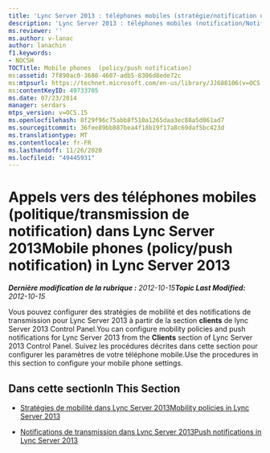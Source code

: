 ```yaml
---
title: 'Lync Server 2013 : téléphones mobiles (stratégie/notification de transmission)'
description: 'Lync Server 2013 : téléphones mobiles (notification/Notification de transmission de la stratégie).'
ms.reviewer: ''
ms.author: v-lanac
author: lanachin
f1.keywords:
- NOCSH
TOCTitle: Mobile phones  (policy/push notification)
ms:assetid: 7f890ac0-3680-4607-adb5-8306d8ede72c
ms:mtpsurl: https://technet.microsoft.com/en-us/library/JJ688106(v=OCS.15)
ms:contentKeyID: 49733705
ms.date: 07/23/2014
manager: serdars
mtps_version: v=OCS.15
ms.openlocfilehash: 8f29f96c75abb8f510a1265daa3ec88a5d061ad7
ms.sourcegitcommit: 36fee89bb887bea4f18b19f17a8c69daf5bc423d
ms.translationtype: MT
ms.contentlocale: fr-FR
ms.lasthandoff: 11/26/2020
ms.locfileid: "49445931"
---
```

# <a name="mobile-phones-policypush-notification-in-lync-server-2013"></a><span data-ttu-id="479e9-103">Appels vers des téléphones mobiles (politique/transmission de notification) dans Lync Server 2013</span><span class="sxs-lookup"><span data-stu-id="479e9-103">Mobile phones (policy/push notification) in Lync Server 2013</span></span>

<div data-xmlns="http://www.w3.org/1999/xhtml">

<div class="topic" data-xmlns="http://www.w3.org/1999/xhtml" data-msxsl="urn:schemas-microsoft-com:xslt" data-cs="https://msdn.microsoft.com/">

<div data-asp="https://msdn2.microsoft.com/asp">



</div>

<div id="mainSection">

<div id="mainBody"><span data-ttu-id="479e9-104">

<span> </span></span><span class="sxs-lookup"><span data-stu-id="479e9-104">

<span> </span></span></span>

<span data-ttu-id="479e9-105">_**Dernière modification de la rubrique :** 2012-10-15_</span><span class="sxs-lookup"><span data-stu-id="479e9-105">_**Topic Last Modified:** 2012-10-15_</span></span>

<span data-ttu-id="479e9-106">Vous pouvez configurer des stratégies de mobilité et des notifications de transmission pour Lync Server 2013 à partir de la section **clients** de lync Server 2013 Control Panel.</span><span class="sxs-lookup"><span data-stu-id="479e9-106">You can configure mobility policies and push notifications for Lync Server 2013 from the **Clients** section of Lync Server 2013 Control Panel.</span></span> <span data-ttu-id="479e9-107">Suivez les procédures décrites dans cette section pour configurer les paramètres de votre téléphone mobile.</span><span class="sxs-lookup"><span data-stu-id="479e9-107">Use the procedures in this section to configure your mobile phone settings.</span></span>

<div>

## <a name="in-this-section"></a><span data-ttu-id="479e9-108">Dans cette section</span><span class="sxs-lookup"><span data-stu-id="479e9-108">In This Section</span></span>

  - [<span data-ttu-id="479e9-109">Stratégies de mobilité dans Lync Server 2013</span><span class="sxs-lookup"><span data-stu-id="479e9-109">Mobility policies in Lync Server 2013</span></span>](lync-server-2013-mobility-policies.md)

  - [<span data-ttu-id="479e9-110">Notifications de transmission dans Lync Server 2013</span><span class="sxs-lookup"><span data-stu-id="479e9-110">Push notifications in Lync Server 2013</span></span>](lync-server-2013-push-notifications.md)

<span data-ttu-id="479e9-111"></div>

</div>

<span> </span>

</div>

</div>

</span><span class="sxs-lookup"><span data-stu-id="479e9-111"></div>

</div>

<span> </span>

</div>

</div>

</span></span></div>

